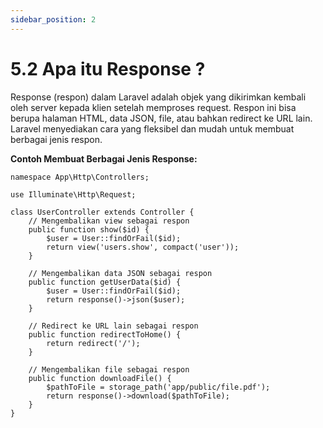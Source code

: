 ```yaml
---
sidebar_position: 2
---
```


# 5.2 Apa itu Response ? 


Response (respon) dalam Laravel adalah objek yang dikirimkan kembali oleh server kepada klien setelah memproses request. Respon ini bisa berupa halaman HTML, data JSON, file, atau bahkan redirect ke URL lain. Laravel menyediakan cara yang fleksibel dan mudah untuk membuat berbagai jenis respon.

**Contoh Membuat Berbagai Jenis Response:**

```
namespace App\Http\Controllers;

use Illuminate\Http\Request;

class UserController extends Controller {
    // Mengembalikan view sebagai respon
    public function show($id) {
        $user = User::findOrFail($id);
        return view('users.show', compact('user'));
    }

    // Mengembalikan data JSON sebagai respon
    public function getUserData($id) {
        $user = User::findOrFail($id);
        return response()->json($user);
    }

    // Redirect ke URL lain sebagai respon
    public function redirectToHome() {
        return redirect('/');
    }

    // Mengembalikan file sebagai respon
    public function downloadFile() {
        $pathToFile = storage_path('app/public/file.pdf');
        return response()->download($pathToFile);
    }
}
```